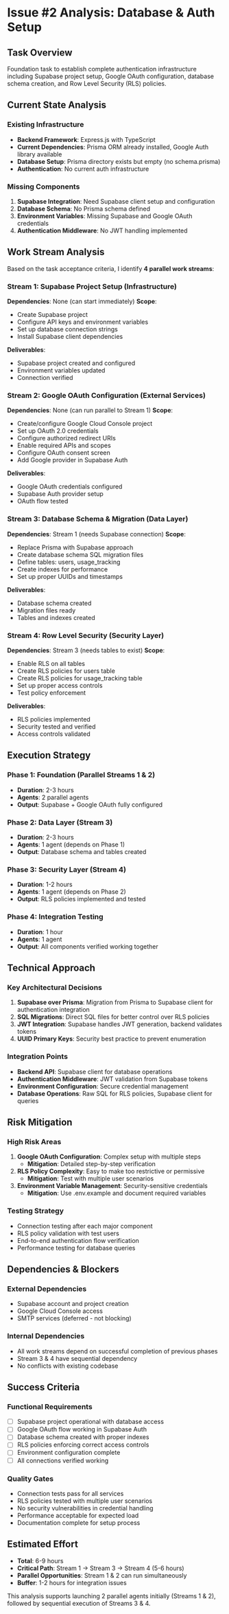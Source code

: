 # Issue #2 Analysis: Database & Auth Setup

## Task Overview
Foundation task to establish complete authentication infrastructure including Supabase project setup, Google OAuth configuration, database schema creation, and Row Level Security (RLS) policies.

## Current State Analysis

### Existing Infrastructure
- **Backend Framework**: Express.js with TypeScript
- **Current Dependencies**: Prisma ORM already installed, Google Auth library available
- **Database Setup**: Prisma directory exists but empty (no schema.prisma)
- **Authentication**: No current auth infrastructure

### Missing Components
1. **Supabase Integration**: Need Supabase client setup and configuration
2. **Database Schema**: No Prisma schema defined
3. **Environment Variables**: Missing Supabase and Google OAuth credentials
4. **Authentication Middleware**: No JWT handling implemented

## Work Stream Analysis

Based on the task acceptance criteria, I identify **4 parallel work streams**:

### Stream 1: Supabase Project Setup (Infrastructure)
**Dependencies**: None (can start immediately)
**Scope**:
- Create Supabase project
- Configure API keys and environment variables
- Set up database connection strings
- Install Supabase client dependencies

**Deliverables**:
- Supabase project created and configured
- Environment variables updated
- Connection verified

### Stream 2: Google OAuth Configuration (External Services)
**Dependencies**: None (can run parallel to Stream 1)
**Scope**:
- Create/configure Google Cloud Console project
- Set up OAuth 2.0 credentials
- Configure authorized redirect URIs
- Enable required APIs and scopes
- Configure OAuth consent screen
- Add Google provider in Supabase Auth

**Deliverables**:
- Google OAuth credentials configured
- Supabase Auth provider setup
- OAuth flow tested

### Stream 3: Database Schema & Migration (Data Layer)
**Dependencies**: Stream 1 (needs Supabase connection)
**Scope**:
- Replace Prisma with Supabase approach
- Create database schema SQL migration files
- Define tables: users, usage_tracking
- Create indexes for performance
- Set up proper UUIDs and timestamps

**Deliverables**:
- Database schema created
- Migration files ready
- Tables and indexes created

### Stream 4: Row Level Security (Security Layer)
**Dependencies**: Stream 3 (needs tables to exist)
**Scope**:
- Enable RLS on all tables
- Create RLS policies for users table
- Create RLS policies for usage_tracking table
- Set up proper access controls
- Test policy enforcement

**Deliverables**:
- RLS policies implemented
- Security tested and verified
- Access controls validated

## Execution Strategy

### Phase 1: Foundation (Parallel Streams 1 & 2)
- **Duration**: 2-3 hours
- **Agents**: 2 parallel agents
- **Output**: Supabase + Google OAuth fully configured

### Phase 2: Data Layer (Stream 3)
- **Duration**: 2-3 hours  
- **Agents**: 1 agent (depends on Phase 1)
- **Output**: Database schema and tables created

### Phase 3: Security Layer (Stream 4)
- **Duration**: 1-2 hours
- **Agents**: 1 agent (depends on Phase 2)
- **Output**: RLS policies implemented and tested

### Phase 4: Integration Testing
- **Duration**: 1 hour
- **Agents**: 1 agent
- **Output**: All components verified working together

## Technical Approach

### Key Architectural Decisions
1. **Supabase over Prisma**: Migration from Prisma to Supabase client for authentication integration
2. **SQL Migrations**: Direct SQL files for better control over RLS policies
3. **JWT Integration**: Supabase handles JWT generation, backend validates tokens
4. **UUID Primary Keys**: Security best practice to prevent enumeration

### Integration Points
- **Backend API**: Supabase client for database operations
- **Authentication Middleware**: JWT validation from Supabase tokens
- **Environment Configuration**: Secure credential management
- **Database Operations**: Raw SQL for RLS policies, Supabase client for queries

## Risk Mitigation

### High Risk Areas
1. **Google OAuth Configuration**: Complex setup with multiple steps
   - **Mitigation**: Detailed step-by-step verification
2. **RLS Policy Complexity**: Easy to make too restrictive or permissive
   - **Mitigation**: Test with multiple user scenarios
3. **Environment Variable Management**: Security-sensitive credentials
   - **Mitigation**: Use .env.example and document required variables

### Testing Strategy
- Connection testing after each major component
- RLS policy validation with test users
- End-to-end authentication flow verification
- Performance testing for database queries

## Dependencies & Blockers

### External Dependencies
- Supabase account and project creation
- Google Cloud Console access
- SMTP services (deferred - not blocking)

### Internal Dependencies
- All work streams depend on successful completion of previous phases
- Stream 3 & 4 have sequential dependency
- No conflicts with existing codebase

## Success Criteria

### Functional Requirements
- [ ] Supabase project operational with database access
- [ ] Google OAuth flow working in Supabase Auth
- [ ] Database schema created with proper indexes
- [ ] RLS policies enforcing correct access controls
- [ ] Environment configuration complete
- [ ] All connections verified working

### Quality Gates
- Connection tests pass for all services
- RLS policies tested with multiple user scenarios
- No security vulnerabilities in credential handling
- Performance acceptable for expected load
- Documentation complete for setup process

## Estimated Effort
- **Total**: 6-9 hours
- **Critical Path**: Stream 1 → Stream 3 → Stream 4 (5-6 hours)
- **Parallel Opportunities**: Stream 1 & 2 can run simultaneously
- **Buffer**: 1-2 hours for integration issues

This analysis supports launching 2 parallel agents initially (Streams 1 & 2), followed by sequential execution of Streams 3 & 4.